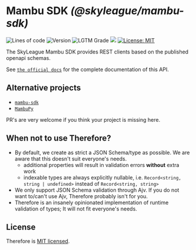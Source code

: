 # Mambu SDK _(@skyleague/mambu-sdk)_

<p>
  <img alt="Lines of code" src="https://img.shields.io/tokei/lines/github/skyleague/mambu-sdk">
  <img alt="Version" src="https://img.shields.io/github/package-json/v/skyleague/mambu-sdk" />
  <img alt="LGTM Grade" src="https://img.shields.io/lgtm/grade/javascript/github/skyleague/mambu-sdk">
  <img src="https://img.shields.io/badge/node-%3E%3D16-blue.svg" />
  <a href="#" target="_blank">
    <img alt="License: MIT" src="https://img.shields.io/badge/License-MIT-yellow.svg" />
  </a>
</p>

The SkyLeague Mambu SDK provides REST clients based on the published openapi schemas.

See [`the official docs`](https://api.mambu.com/) for the complete documentation of this API.

## Alternative projects

- [`mambu-sdk`](https://www.npmjs.com/package/mambu-sdk)
- [`MambuPy`](https://pypi.org/project/MambuPy/)

PR's are very welcome if you think your project is missing here.

## When not to use Therefore?

- By default, we create as strict a JSON Schema/type as possible. We are aware that this doesn't suit everyone's needs.
  - additional properties will result in validation errors **without** extra work
  - indexable types are always explicitly nullable, i.e. `Record<string, string | undefined>` instead of `Record<string, string>`
- We only support JSON Schema validation through Ajv. If you do not want to/can't use Ajv, Therefore probably isn't for you.
- Therefore is an insanely opinionated implementation of runtime validation of types; It will not fit everyone's needs.

## License

Therefore is [MIT licensed](./LICENSE).
